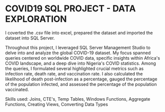 # COVID19  SQL  PROJECT - DATA EXPLORATION
I coverted the .csv file into excel, prepared the dataset and imported the dataset into SQL Server.

Throughout this project, I leveraged SQL Server Management Studio to delve into and analyze the global COVID-19 dataset. My focus spanned queries centered on worldwide COVID data, specific insights within Africa's COVID landscape, and a deep dive into Nigeria's COVID statistics. Among the queries, I formulated several highlighted crucial metrics such as infection rate, death rate, and vaccination rate. I also calculated the likelihood of death post-infection as a percentage, gauged the percentage of the population infected, and assessed the percentage of the population vaccinated.

Skills used: Joins, CTE's, Temp Tables, Windows Functions, Aggregate Functions, Creating Views, Converting Data Types
